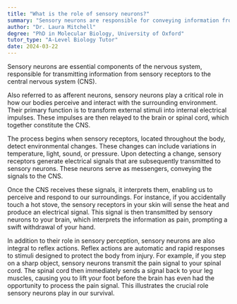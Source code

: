 ```yaml
---
title: "What is the role of sensory neurons?"
summary: "Sensory neurons are responsible for conveying information from sensory receptors to the central nervous system, facilitating the processing of sensory input."
author: "Dr. Laura Mitchell"
degree: "PhD in Molecular Biology, University of Oxford"
tutor_type: "A-Level Biology Tutor"
date: 2024-03-22
---
```


Sensory neurons are essential components of the nervous system, responsible for transmitting information from sensory receptors to the central nervous system (CNS).

Also referred to as afferent neurons, sensory neurons play a critical role in how our bodies perceive and interact with the surrounding environment. Their primary function is to transform external stimuli into internal electrical impulses. These impulses are then relayed to the brain or spinal cord, which together constitute the CNS.

The process begins when sensory receptors, located throughout the body, detect environmental changes. These changes can include variations in temperature, light, sound, or pressure. Upon detecting a change, sensory receptors generate electrical signals that are subsequently transmitted to sensory neurons. These neurons serve as messengers, conveying the signals to the CNS.

Once the CNS receives these signals, it interprets them, enabling us to perceive and respond to our surroundings. For instance, if you accidentally touch a hot stove, the sensory receptors in your skin will sense the heat and produce an electrical signal. This signal is then transmitted by sensory neurons to your brain, which interprets the information as pain, prompting a swift withdrawal of your hand.

In addition to their role in sensory perception, sensory neurons are also integral to reflex actions. Reflex actions are automatic and rapid responses to stimuli designed to protect the body from injury. For example, if you step on a sharp object, sensory neurons transmit the pain signal to your spinal cord. The spinal cord then immediately sends a signal back to your leg muscles, causing you to lift your foot before the brain has even had the opportunity to process the pain signal. This illustrates the crucial role sensory neurons play in our survival.
    